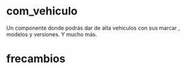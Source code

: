 # com_vehiculo
Un componente donde podrás dar de alta vehiculos con sus marcar , modelos y versiones.
Y mucho más.
# frecambios
